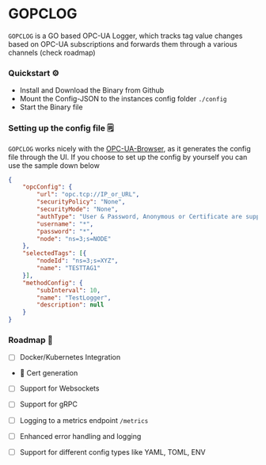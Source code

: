 # GOPCLOG

`GOPCLOG` is a GO based OPC-UA Logger, which tracks tag value changes based on OPC-UA subscriptions and forwards them through a various channels (check roadmap) 

### Quickstart ⚙️
- Install and Download the Binary from Github
- Mount the Config-JSON to the instances config folder `./config`
- Start the Binary file

### Setting up the config file 🗒️
`GOPCLOG` works nicely with the [OPC-UA-Browser](https://github.com/doteich/OPC-UA-Browser), as it generates the config file through the UI. If you choose to set up the config by yourself you can use the sample down below
```json
{
    "opcConfig": {
        "url": "opc.tcp://IP_or_URL",
        "securityPolicy": "None",
        "securityMode": "None",
        "authType": "User & Password, Anonymous or Certificate are supported",
        "username": "*",
        "password": "*",
        "node": "ns=3;s=NODE"
    },
    "selectedTags": [{
        "nodeId": "ns=3;s=XYZ",
        "name": "TESTTAG1"
    }],
    "methodConfig": {
        "subInterval": 10,
        "name": "TestLogger",
        "description": null
    }
}
```
### Roadmap 🚀
- [ ] Docker/Kubernetes Integration
- :small_blue_diamond: Cert generation
- [ ] Support for Websockets
- [ ] Support for gRPC
- [ ] Logging to a metrics endpoint `/metrics`
- [ ] Enhanced error handling and logging
- [ ] Support for different config types like YAML, TOML, ENV



